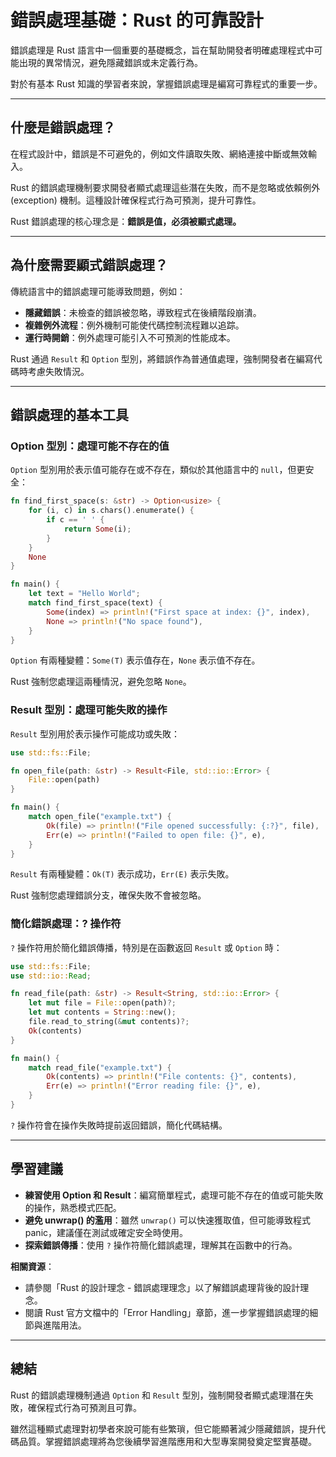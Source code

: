 # 錯誤處理基礎：Rust 的可靠設計

錯誤處理是 Rust 語言中一個重要的基礎概念，旨在幫助開發者明確處理程式中可能出現的異常情況，避免隱藏錯誤或未定義行為。

對於有基本 Rust 知識的學習者來說，掌握錯誤處理是編寫可靠程式的重要一步。

---

## 什麼是錯誤處理？

在程式設計中，錯誤是不可避免的，例如文件讀取失敗、網絡連接中斷或無效輸入。

Rust 的錯誤處理機制要求開發者顯式處理這些潛在失敗，而不是忽略或依賴例外 (exception) 機制。這種設計確保程式行為可預測，提升可靠性。

Rust 錯誤處理的核心理念是：**錯誤是值，必須被顯式處理。**

---

## 為什麼需要顯式錯誤處理？

傳統語言中的錯誤處理可能導致問題，例如：

- **隱藏錯誤**：未檢查的錯誤被忽略，導致程式在後續階段崩潰。
- **複雜例外流程**：例外機制可能使代碼控制流程難以追踪。
- **運行時開銷**：例外處理可能引入不可預測的性能成本。

Rust 通過 `Result` 和 `Option` 型別，將錯誤作為普通值處理，強制開發者在編寫代碼時考慮失敗情況。

---

## 錯誤處理的基本工具

### Option 型別：處理可能不存在的值

`Option` 型別用於表示值可能存在或不存在，類似於其他語言中的 `null`，但更安全：

```rust
fn find_first_space(s: &str) -> Option<usize> {
    for (i, c) in s.chars().enumerate() {
        if c == ' ' {
            return Some(i);
        }
    }
    None
}

fn main() {
    let text = "Hello World";
    match find_first_space(text) {
        Some(index) => println!("First space at index: {}", index),
        None => println!("No space found"),
    }
}
```

`Option` 有兩種變體：`Some(T)` 表示值存在，`None` 表示值不存在。

Rust 強制您處理這兩種情況，避免忽略 `None`。

### Result 型別：處理可能失敗的操作

`Result` 型別用於表示操作可能成功或失敗：

```rust
use std::fs::File;

fn open_file(path: &str) -> Result<File, std::io::Error> {
    File::open(path)
}

fn main() {
    match open_file("example.txt") {
        Ok(file) => println!("File opened successfully: {:?}", file),
        Err(e) => println!("Failed to open file: {}", e),
    }
}
```

`Result` 有兩種變體：`Ok(T)` 表示成功，`Err(E)` 表示失敗。

Rust 強制您處理錯誤分支，確保失敗不會被忽略。

### 簡化錯誤處理：? 操作符

`?` 操作符用於簡化錯誤傳播，特別是在函數返回 `Result` 或 `Option` 時：

```rust
use std::fs::File;
use std::io::Read;

fn read_file(path: &str) -> Result<String, std::io::Error> {
    let mut file = File::open(path)?;
    let mut contents = String::new();
    file.read_to_string(&mut contents)?;
    Ok(contents)
}

fn main() {
    match read_file("example.txt") {
        Ok(contents) => println!("File contents: {}", contents),
        Err(e) => println!("Error reading file: {}", e),
    }
}
```

`?` 操作符會在操作失敗時提前返回錯誤，簡化代碼結構。

---

## 學習建議

- **練習使用 Option 和 Result**：編寫簡單程式，處理可能不存在的值或可能失敗的操作，熟悉模式匹配。
- **避免 unwrap() 的濫用**：雖然 `unwrap()` 可以快速獲取值，但可能導致程式 panic，建議僅在測試或確定安全時使用。
- **探索錯誤傳播**：使用 `?` 操作符簡化錯誤處理，理解其在函數中的行為。

**相關資源**：

- 請參閱「Rust 的設計理念 - 錯誤處理理念」以了解錯誤處理背後的設計理念。
- 閱讀 Rust 官方文檔中的「Error Handling」章節，進一步掌握錯誤處理的細節與進階用法。

---

## 總結

Rust 的錯誤處理機制通過 `Option` 和 `Result` 型別，強制開發者顯式處理潛在失敗，確保程式行為可預測且可靠。

雖然這種顯式處理對初學者來說可能有些繁瑣，但它能顯著減少隱藏錯誤，提升代碼品質。掌握錯誤處理將為您後續學習進階應用和大型專案開發奠定堅實基礎。

